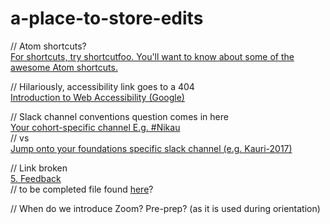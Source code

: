 # a-place-to-store-edits

// Atom shortcuts?\
[For shortcuts, try shortcutfoo. You'll want to know about some of the awesome Atom shortcuts.](https://github.com/dev-academy-programme/student-prep/blob/master/prep-curriculum/tech-typing.md#typing-and-shortcuts)

// Hilariously, accessibility link goes to a 404\
[Introduction to Web Accessibility (Google)](https://github.com/dev-academy-programme/student-prep/blob/master/prep-curriculum/tech-web-accessibility.md#resources)

// Slack channel conventions question comes in here\
[Your cohort-specific channel E.g. #Nikau](https://github.com/dev-academy-programme/student-prep/blob/master/accounts.md#slack-channels)\
// vs\
[Jump onto your foundations specific slack channel (e.g. Kauri-2017)](https://github.com/dev-academy-programme/foundations/blob/master/sprint-1/core-introduce-yourself.md#write)

// Link broken\
[5. Feedback](https://github.com/dev-academy-programme/foundations/blob/master/sprint-1/README.md#core)\
// to be completed file found [here](https://github.com/dev-academy-programme/foundations/blob/master/resources/feedback.md)?

// When do we introduce Zoom? Pre-prep? (as it is used during orientation)
